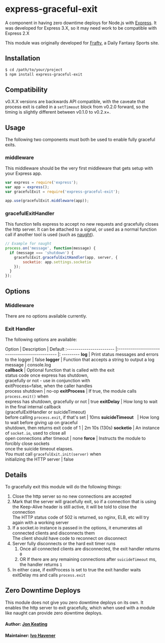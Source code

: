 # express-graceful-exit

A component in having zero downtime deploys for Node.js with [Express](http://expressjs.com/). It was developed for Express 3.X, so it may need work to be compatible with Express 2.X

This module was originally developed for [Frafty](https://www.frafty.com/), a Daily Fantasy Sports site.

## Installation

```` bash
$ cd /path/to/your/project
$ npm install express-graceful-exit
````

## Compatibility

v0.X.X versions are backwards API compatible, with the caveate that process exit is called in a `setTimeout` block from v0.2.0 forward, so the timing is slightly different between v0.1.0 to v0.2.x+.

## Usage

The following two components must both be used to enable fully graceful exits.

### middleware

This middleware should be the very first middleware that gets setup with your Express app.

```` javascript
var express = require('express');
var app = express();
var gracefulExit = require('express-graceful-exit');

app.use(gracefulExit.middleware(app));
````

### gracefulExitHandler

This function tells express to accept no new requests and gracefully closes the http server. It can be attached to a signal, or used as a normal function call if another tool is used (such as [naught](https://github.com/indabamusic/naught)).

```` javascript
// Example for naught
process.on('message', function(message) {
  if (message === 'shutdown') {
    gracefulExit.gracefulExitHandler(app, server, {
        socketio: app.settings.socketio
    });
  }
});
````

## Options

### Middleware

There are no options available currently.

### Exit Handler

The following options are available:

Option                    |  Description                                    |  Default
:------------------------ |:----------------------------------------------- |: ---------
__log__                   |  Print status messages and errors to the logger |  false
__logger__                |  Function that accepts a string to output a log <br> message  |  console.log                      
__callback__              |  Optional function that is called with the exit <br> status code once express has shutdown, <br> gracefully or not - use in conjunction with  <br> exitProcess=false, when the caller handles <br> process shutdown  |  no-op 
__exitProcess__           |  If true, the module calls `process.exit()` when<br> express has shutdown, gracefully or not       |  true
__exitDelay__             |  How long to wait in the final internal callback<br> (gracefulExitHandler or suicideTimeout) <br> before calling `process.exit`, if that's set  |  10ms
__suicideTimeout__ &nbsp; |  How long to wait before giving up on graceful  <br> shutdown, then returns exit code of 1         |  2m 10s (130s)
__socketio__              |  An instance of `socket.io`, used to close all  <br> open connections after timeout                |  none
__force__                 |  Instructs the module to forcibly close sockets <br> once the suicide timeout elapses. <br> You must call `gracefulExit.init(server)` when <br> initializing the HTTP server                       |  false

## Details

To gracefully exit this module will do the following things:

1. Close the http server so no new connections are accepted
2. Mark that the server will gracefully exit, so if a connection that is using the Keep-Alive header is still active, it will be told to close the connection  
The HTTP status code of 502 is returned, so nginx, ELB, etc will try again with a working server
3. If a socket.io instance is passed in the options, it enumerates all connected clients and disconnects them  
The client should have code to reconnect on disconnect
4. Server fully disconnects or the hard exit timer runs
    1. Once all connected clients are disconnected, the exit handler returns `0`
    2. OR If there are any remaining connections after `suicideTimeout` ms, the handler returns `1`
5. In either case, if exitProcess is set to true the exit handler waits exitDelay ms and calls `process.exit`

## Zero Downtime Deploys

This module does not give you zero downtime deploys on its own. It enables the http server to exit gracefully, which when used with a module like naught can provide zero downtime deploys.

#### Author: [Jon Keating](http://twitter.com/emostar)
#### Maintainer: [Ivo Havener](https://github.com/ivolucien)

